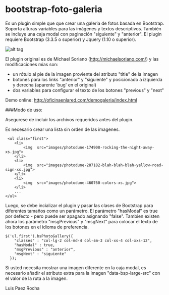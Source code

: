 # bootstrap-foto-galeria

Es un plugin simple que que crear una galeria de fotos basada en Bootstrap. Soporta alturas variables para las imágenes y textos descriptivos.  También se incluye una caja modal con paginación "siguiente" y "anterior". El plugin requiere Bootstrap (3.3.5 o superior) y Jquery (1.10 o superior).

![alt tag](http://michaelsoriano.com/wp-content/uploads/2013/11/bootstrap-gallery-demo.gif)

El plugin original es de Michael Soriano (http://michaelsoriano.com/) y las modificaciones mias son: 
 * un rótulo al pie de la imagen proviente del atributo "title" de la imagen
 * botones para los links "anterior" y "siguiente" y posicionado a izquierda y derecha (aparente 'bug' en el original)
 * dos variables para configurar el texto de los botones "previous" y "next"
 
Demo online: http://oficinaenlared.com/demogaleria/index.html
 
###Modo de uso:

Asegurese de incluir los archivos requeridos antes del plugin.

Es necesario crear una lista sin orden de las imagenes.
```
 <ul class="first">
    <li>
        <img  src="images/photodune-174908-rocking-the-night-away-xs.jpg">
    </li>
    <li>
        <img  src="images/photodune-287182-blah-blah-blah-yellow-road-sign-xs.jpg">
    </li>
    <li>
        <img  src="images/photodune-460760-colors-xs.jpg">
    </li>
    ...
</ul>

```

Luego, se debe incializar el plugin y pasar las clases de Bootstrap para diferentes tamaños como un parámetro. El parámetro "hasModal" es true por defecto - pero puede ser apagado asignando "false".
Tambien existen ahora los parámetro "msgPrevious" y "msgNext" para colocar el texto de los botones en el idioma de preferencia.

```
$('ul.first').bsPhotoGallery({
    "classes" : "col-lg-2 col-md-4 col-sm-3 col-xs-4 col-xxs-12",
    "hasModal" : true,
    "msgPrevious" : "anterior",
    "msgNext" : "siguiente"
  });
```

Si usted necesita mostrar una imagen diferente en la caja modal, es necesario añadir el atributo extra para la imagen "data-bsp-large-src" con el valor de la ruta a la imagen.

Luis Paez Rocha